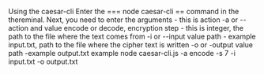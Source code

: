Using the caesar-cli 
Enter the === node caesar-cli   == command in the thereminal. Next, you need to enter the arguments - this is
action  -a or --action and value  encode or decode,
encryption step - this is integer,
the path to the file where the text comes from  -i or --input  value   path   - example input.txt,
path to the file where the cipher text is written  -o or -output  value path  -example   output.txt
example 
node caesar-cli.js -a encode -s 7  -i input.txt -o output.txt